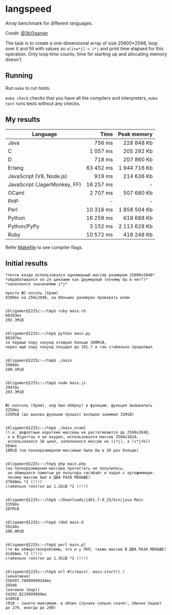 langspeed
=========

Array benchmark for different languages.

Credit: [@3bl3gamer](https://github.com/3bl3gamer)

The task is to create a one-dimensional array of size 25600\*2048, loop over it and fill with values so `a[i+w*j] = i*j` and print time elapsed for this operation. Only loop time counts; time for starting up and allocating memory doesn't.


Running
-------

Run `make` to run tests.

`make check` checks that you have all the compilers and interpreters, `make test` runs tests without any checks.


My results
----------

Language                     | Time       | Peak memory
-----------------------------|-----------:|-------------:
Java                         |    756  ms |   228 848  Kb
C                            |  1 057  ms |   205 292  Kb
D                            |    718  ms |   207 860  Kb
Erlang                       | 63 452  ms | 1 944 716  Kb
JavaScript (V8, Node.js)     |    919  ms |   214 636  Kb
JavaScript (JagerMonkey, FF) | 16 257  ms |         -
OCaml                        |  2 707  ms |   507 680  Kb
PHP                          |      -     |         -
Perl                         | 10 316  ms | 1 858 504  Kb
Python                       | 16 258  ms |   618 688  Kb
Python/PyPy                  |  3 152  ms | 2 113 628  Kb
Ruby                         | 10 572  ms |   416 248  Kb

Refer [Makefile](Makefile) to see compiler flags.


Initial results
---------------

```
*почти везде использовался одномерный массив размером 25600x2048*
*обрабатывался он 2я циклами как двумерный (почему бы и нет?)*
*заполнялся значениями i*j*

просто ЖС-косоль (Хром)
8300ms на 256x2048, на бОльших размерах проверять влом


zblzgamer@1225c:~/tmp$ ruby main.rb
60383ms
202.3MiB


zblzgamer@1225c:~/tmp$ python main.py
80107ms
за первые пару секунд отожрал больше 300MiB,
через ещё пару секунд похудел до 201.7 и так стабильно продолжал


zblzgamer@1225c:~/tmp$ ./main
3908ms
200.1MiB


zblzgamer@1225c:~/tmp$ node main.js
3947ms
203.3MiB


ЖС-колсоль (Хром), код был обёрнут в функцию, функция вызывалась
3259ms
235MiB (до вызова функции процесс вкладки занимал 31MiB)


zblzgamer@1225c:~/tmp$ ./main_ocaml
(т.к. дефолтные короткие массивы не растягиваются до 2560x2048,
 а в Bigarray я не вкурил, использовался массив 2560х1024,
 использовался 3й цикл, заполнянлся массив не (i*j), а (i*j+k))
564ms
10MiB (на полноразмерном массивые было бы в 20 раз больше)


zblzgamer@1225c:~/tmp$ php main.php
(на полноразмерном массиве протестить не получилось.
 он обжирался памятью до полутора гигабайт и падал с аутофмемори.
 посему массив был в ДВА РАЗА МЕНЬШЕ)
37948ms *2 (!!!)
стабильно толстел до 1.2GiB *2 (!!!)


zblzgamer@1225c:~/tmp$ ~/Downloads/jdk1.7.0_25/bin/java Main
3359ms
207MiB


zblzgamer@1225c:~/tmp$ rdmd main.d
5924ms
200.8MiB


zblzgamer@1225c:~/tmp$ perl main.pl
(те же обжорствопроблемы, что и у ПХП, также массив В ДВА РАЗА МЕНЬШЕ)
41466ms *2 (!!!)
стабильно толстел до 1.3GiB *2 (!!!)


zblzgamer@1225c:~/tmp$ erl #(c(main). main:start().)
(ненативно)
256997.70999999344ms
395mb
(нативно (map))
54202.8219999969ms
434MiB
(MiB - занято максимум. в обоих случаях сильно скачет, обычно падает до 270, иногда до 200)
```

